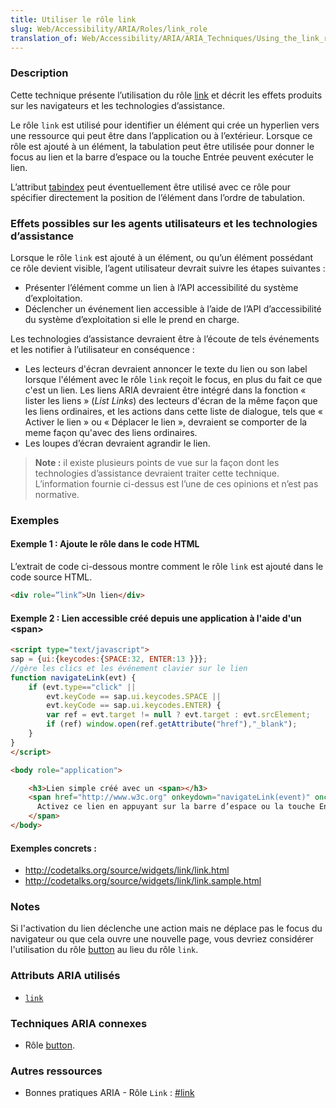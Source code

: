 ```yaml
---
title: Utiliser le rôle link
slug: Web/Accessibility/ARIA/Roles/link_role
translation_of: Web/Accessibility/ARIA/ARIA_Techniques/Using_the_link_role
---
```


### Description

Cette technique présente l’utilisation du rôle [link](http://www.w3.org/TR/wai-aria/roles#link) et décrit les effets produits sur les navigateurs et les technologies d’assistance.

Le rôle `link` est utilisé pour identifier un élément qui crée un hyperlien vers une ressource qui peut être dans l’application ou à l’extérieur. Lorsque ce rôle est ajouté à un élément, la tabulation peut être utilisée pour donner le focus au lien et la barre d’espace ou la touche Entrée peuvent exécuter le lien.

L’attribut [tabindex](http://www.w3.org/TR/wai-aria-practices/#focus_tabindex) peut éventuellement être utilisé avec ce rôle pour spécifier directement la position de l’élément dans l’ordre de tabulation.

### Effets possibles sur les agents utilisateurs et les technologies d’assistance

Lorsque le rôle `link` est ajouté à un élément, ou qu’un élément possédant ce rôle devient visible, l’agent utilisateur devrait suivre les étapes suivantes&nbsp;:

- Présenter l’élément comme un lien à l’API accessibilité du système d’exploitation.
- Déclencher un événement lien accessible à l’aide de l’API d’accessibilité du système d’exploitation si elle le prend en charge.

Les technologies d’assistance devraient être à l’écoute de tels événements et les notifier à l’utilisateur en conséquence&nbsp;:

- Les lecteurs d'écran devraient annoncer le texte du lien ou son label lorsque l'élément avec le rôle `link` reçoit le focus, en plus du fait ce que c'est un lien. Les liens ARIA devraient être intégré dans la fonction « lister les liens » (_List Links_) des lecteurs d'écran de la même façon que les liens ordinaires, et les actions dans cette liste de dialogue, tels que « Activer le lien » ou « Déplacer le lien », devraient se comporter de la meme façon qu'avec des liens ordinaires.
- Les loupes d’écran devraient agrandir le lien.

> **Note :** il existe plusieurs points de vue sur la façon dont les technologies d’assistance devraient traiter cette technique. L’information fournie ci-dessus est l’une de ces opinions et n’est pas normative.

### Exemples

#### Exemple 1&nbsp;: Ajoute le rôle dans le code HTML

L’extrait de code ci-dessous montre comment le rôle `link` est ajouté dans le code source HTML.

```html
<div role=”link”>Un lien</div>
```

#### Exemple 2&nbsp;: Lien accessible créé depuis une application à l'aide d'un \<span>

```html
<script type="text/javascript">
sap = {ui:{keycodes:{SPACE:32, ENTER:13 }}};
//gère les clics et les événement clavier sur le lien
function navigateLink(evt) {
    if (evt.type=="click" ||
        evt.keyCode == sap.ui.keycodes.SPACE ||
        evt.keyCode == sap.ui.keycodes.ENTER) {
        var ref = evt.target != null ? evt.target : evt.srcElement;
        if (ref) window.open(ref.getAttribute("href"),"_blank");
    }
}
</script>

<body role="application">

    <h3>Lien simple créé avec un <span></h3>
    <span href="http://www.w3c.org" onkeydown="navigateLink(event)" onclick="navigateLink(event)" tabindex="0" id="link1" role="link" class="link">
      Activez ce lien en appuyant sur la barre d’espace ou la touche Entrée
    </span>
</body>
```

#### Exemples concrets&nbsp;:

- <http://codetalks.org/source/widgets/link/link.html>
- <http://codetalks.org/source/widgets/link/link.sample.html>

### Notes

Si l'activation du lien déclenche une action mais ne déplace pas le focus du navigateur ou que cela ouvre une nouvelle page, vous devriez considérer l'utilisation du rôle [button](http://www.w3.org/TR/wai-aria/roles#button) au lieu du rôle `link`.

### Attributs ARIA utilisés

- [`link`](http://www.w3.org/TR/wai-aria/roles#link)

### Techniques ARIA connexes

- Rôle [button](http://www.w3.org/TR/wai-aria/roles#button).

### Autres ressources

- Bonnes pratiques ARIA - Rôle `Link`&nbsp;: [#link](http://www.w3.org/TR/wai-aria-practices/#link)

